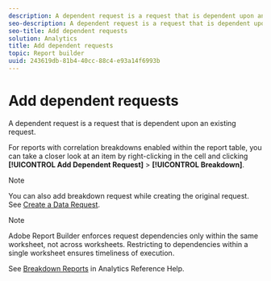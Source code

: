 ```yaml
---
description: A dependent request is a request that is dependent upon an existing request.
seo-description: A dependent request is a request that is dependent upon an existing request.
seo-title: Add dependent requests
solution: Analytics
title: Add dependent requests
topic: Report builder
uuid: 243619db-81b4-40cc-88c4-e93a14f6993b
---
```


# Add dependent requests

A dependent request is a request that is dependent upon an existing request.

For reports with correlation breakdowns enabled within the report table, you can take a closer look at an item by right-clicking in the cell and clicking **[!UICONTROL Add Dependent Request]** > **[!UICONTROL Breakdown]**.

>[!NOTE]
>
>You can also add breakdown request while creating the original request. See [Create a Data Request](../../../analyze/report-builder/data-requests/t-create-a-data-request.md#task_65B453C8F015429A8EA73A1B64025B6C).

>[!NOTE]
>
>Adobe Report Builder enforces request dependencies only within the same worksheet, not across worksheets. Restricting to dependencies within a single worksheet ensures timeliness of execution.

See [Breakdown Reports](https://marketing.adobe.com/resources/help/en_US/reference/index.html?f=breakdown) in Analytics Reference Help. 
